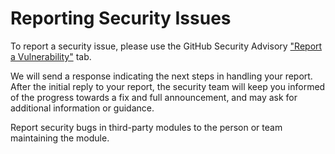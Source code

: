 # Reporting Security Issues

To report a security issue, please use the GitHub Security Advisory ["Report a Vulnerability"](https://github.com/electron/electron/security/advisories/new) tab.

We will send a response indicating the next steps in handling your report. After the initial reply to your report, the security team will keep you informed of the progress towards a fix and full announcement, and may ask for additional information or guidance.

Report security bugs in third-party modules to the person or team maintaining the module.
